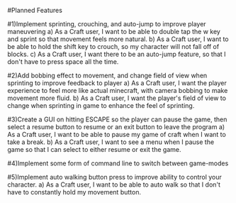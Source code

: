 #Planned Features

#1)Implement sprinting, crouching, and auto-jump to improve player maneuvering
   a) As a Craft user, I want to be able to double tap the w key and sprint so that movement feels more natural.
   b) As a Craft user, I want to be able to hold the shift key to crouch, so my character will not fall off of blocks.
   c) As a Craft user, I want there to be an auto-jump feature, so that I don't have to press space all the time.
   
#2)Add bobbing effect to movement, and change field of view when sprinting to improve feedback to player
  a) As a Craft user, I want the player experience to feel more like actual minecraft, with camera bobbing to make movement       more fluid.
  b) As a Craft user, I want the player's field of view to change when sprinting in game to enhance the feel of sprinting.

#3)Create a GUI on hitting ESCAPE so the player can pause the game, then select a resume button to resume or an exit button to leave the program
  a) As a Craft user, I want to be able to pause my game of craft when I want to take a break.
  b) As a Craft user, I want to see a menu when I pause the game so that I can select to either resume or exit the game.

#4)Implement some form of command line to switch between game-modes

#5)Implement auto walking button press to improve ability to control your character.
  a) As a Craft user, I want to be able to auto walk so that I don't have to constantly hold my movement button.
